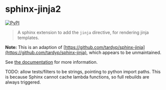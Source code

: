# sphinx-jinja2

[![PyPI][pypi-badge]][pypi-link]

> A sphinx extension to add the `jinja` directive, for rendering jinja templates.

**Note:** This is an adaption of [https://github.com/tardyp/sphinx-jinja](https://github.com/tardyp/sphinx-jinja), which appears to be unmaintained.

See [the documentation](https://sphinx-jinja2.readthedocs.io) for more information.

TODO: allow tests/filters to be strings, pointing to python import paths.
This is because Sphinx cannot cache lambda functions, so full rebuilds are always triggered.

[pypi-badge]: https://img.shields.io/pypi/v/sphinx-jinja2.svg
[pypi-link]: https://pypi.org/project/sphinx-jinja2
